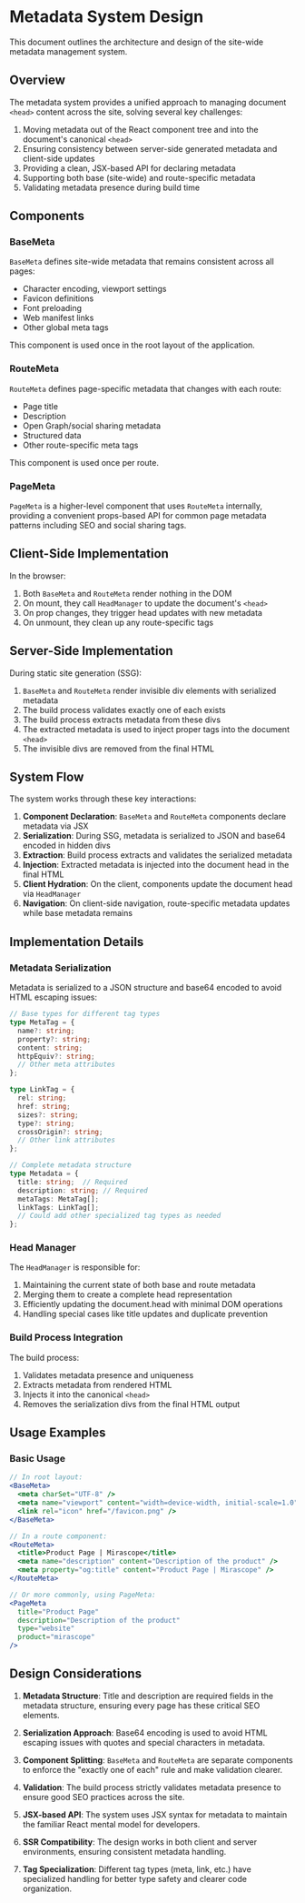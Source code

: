 # Metadata System Design

This document outlines the architecture and design of the site-wide metadata management system.

## Overview

The metadata system provides a unified approach to managing document `<head>` content across the site, solving several key challenges:

1. Moving metadata out of the React component tree and into the document's canonical `<head>`
2. Ensuring consistency between server-side generated metadata and client-side updates
3. Providing a clean, JSX-based API for declaring metadata
4. Supporting both base (site-wide) and route-specific metadata
5. Validating metadata presence during build time

## Components

### BaseMeta

`BaseMeta` defines site-wide metadata that remains consistent across all pages:

- Character encoding, viewport settings
- Favicon definitions
- Font preloading
- Web manifest links
- Other global meta tags

This component is used once in the root layout of the application.

### RouteMeta

`RouteMeta` defines page-specific metadata that changes with each route:

- Page title
- Description
- Open Graph/social sharing metadata
- Structured data
- Other route-specific meta tags

This component is used once per route.

### PageMeta

`PageMeta` is a higher-level component that uses `RouteMeta` internally, providing a convenient props-based API for common page metadata patterns including SEO and social sharing tags.

## Client-Side Implementation

In the browser:

1. Both `BaseMeta` and `RouteMeta` render nothing in the DOM
2. On mount, they call `HeadManager` to update the document's `<head>`
3. On prop changes, they trigger head updates with new metadata
4. On unmount, they clean up any route-specific tags

## Server-Side Implementation

During static site generation (SSG):

1. `BaseMeta` and `RouteMeta` render invisible div elements with serialized metadata
2. The build process validates exactly one of each exists
3. The build process extracts metadata from these divs
4. The extracted metadata is used to inject proper tags into the document `<head>`
5. The invisible divs are removed from the final HTML

## System Flow

The system works through these key interactions:

1. **Component Declaration**: `BaseMeta` and `RouteMeta` components declare metadata via JSX
2. **Serialization**: During SSG, metadata is serialized to JSON and base64 encoded in hidden divs
3. **Extraction**: Build process extracts and validates the serialized metadata
4. **Injection**: Extracted metadata is injected into the document head in the final HTML
5. **Client Hydration**: On the client, components update the document head via `HeadManager`
6. **Navigation**: On client-side navigation, route-specific metadata updates while base metadata remains

## Implementation Details

### Metadata Serialization

Metadata is serialized to a JSON structure and base64 encoded to avoid HTML escaping issues:

```typescript
// Base types for different tag types
type MetaTag = {
  name?: string;
  property?: string;
  content: string;
  httpEquiv?: string;
  // Other meta attributes
};

type LinkTag = {
  rel: string;
  href: string;
  sizes?: string;
  type?: string;
  crossOrigin?: string;
  // Other link attributes
};

// Complete metadata structure
type Metadata = {
  title: string;  // Required 
  description: string; // Required
  metaTags: MetaTag[];
  linkTags: LinkTag[];
  // Could add other specialized tag types as needed
};
```

### Head Manager

The `HeadManager` is responsible for:

1. Maintaining the current state of both base and route metadata
2. Merging them to create a complete head representation
3. Efficiently updating the document.head with minimal DOM operations
4. Handling special cases like title updates and duplicate prevention

### Build Process Integration

The build process:

1. Validates metadata presence and uniqueness
2. Extracts metadata from rendered HTML
3. Injects it into the canonical `<head>`
4. Removes the serialization divs from the final HTML output

## Usage Examples

### Basic Usage

```jsx
// In root layout:
<BaseMeta>
  <meta charSet="UTF-8" />
  <meta name="viewport" content="width=device-width, initial-scale=1.0" />
  <link rel="icon" href="/favicon.png" />
</BaseMeta>

// In a route component:
<RouteMeta>
  <title>Product Page | Mirascope</title>
  <meta name="description" content="Description of the product" />
  <meta property="og:title" content="Product Page | Mirascope" />
</RouteMeta>

// Or more commonly, using PageMeta:
<PageMeta 
  title="Product Page"
  description="Description of the product"
  type="website"
  product="mirascope"
/>
```

## Design Considerations

1. **Metadata Structure**: Title and description are required fields in the metadata structure, ensuring every page has these critical SEO elements.

2. **Serialization Approach**: Base64 encoding is used to avoid HTML escaping issues with quotes and special characters in metadata.

3. **Component Splitting**: `BaseMeta` and `RouteMeta` are separate components to enforce the "exactly one of each" rule and make validation clearer.

4. **Validation**: The build process strictly validates metadata presence to ensure good SEO practices across the site.

5. **JSX-based API**: The system uses JSX syntax for metadata to maintain the familiar React mental model for developers.

6. **SSR Compatibility**: The design works in both client and server environments, ensuring consistent metadata handling.

7. **Tag Specialization**: Different tag types (meta, link, etc.) have specialized handling for better type safety and clearer code organization.